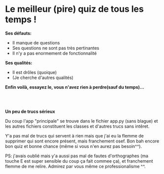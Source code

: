 # Le meilleur (pire) quiz de tous les temps !

**Ses défauts:**


  * Il manque de questions
  * Ses questions ne sont pas très pertinantes
  * Il n'y a pas enormement de fonctionnalité
 
 **Ses qualités:**
 
 * Il est drôles (quoique)
 * (Je cherche d'autres qualités)
 



**Enfin voilà, essayez le, vous n'avez rien à perdre(sauf du temps)...**

</br>
</br>
 
**Un peu de trucs sérieux**

Du coup l'app "principale" se trouve dans le fichier app.py (sans blague) et les autres fichiers constituent les classes et d'autres trucs sans intêret. 

Y'a pas mal de trucs qui servent à rien mais que j'ai eu la flemme de supprimer qui sont encore présent, mais franchement osef. Bon bah encore bon quiz et bonne chance (même si vous n'en aurez pas besoin^^).


PS: j'avais oublié mais y'a aussi pas mal de fautes d'orthographes (ma touche E est super sensible du coup ça fait commee ça), et franchement flemme de me relire.
Admirez par vous même ce professionalisme ^^.

